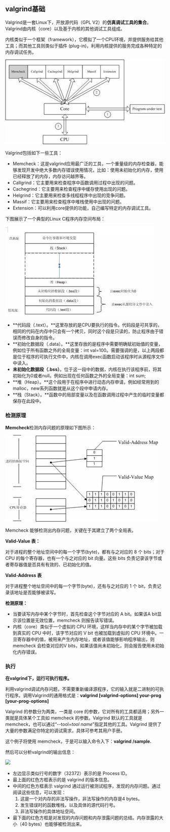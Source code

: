 

## valgrind基础

Valgrind是一套Linux下，开放源代码（GPL
V2）的**仿真调试工具的集合**。Valgrind由内核（core）以及基于内核的其他调试工具组成。

内核类似于一个框架（framework），它模拟了一个CPU环境，并提供服务给其他工具；而其他工具则类似于插件 (plug-in)，利用内核提供的服务完成各种特定的内存调试任务。

![img](image/1783214-cef417fe58980365.webp)

Valgrind包括如下一些工具：

- Memcheck：这是valgrind应用最广泛的工具，一个重量级的内存检查器，能够发现开发中绝大多数内存错误使用情况，比如：使用未初始化的内存，使用已经释放了的内存，内存访问越界等。
- Callgrind：它主要用来检查程序中函数调用过程中出现的问题。
- Cachegrind：它主要用来检查程序中缓存使用出现的问题。
- Helgrind：它主要用来检查多线程程序中出现的竞争问题。
- Massif：它主要用来检查程序中堆栈使用中出现的问题。
- Extension：可以利用core提供的功能，自己编写特定的内存调试工具。



下图展示了一个典型的Linux C程序内存空间布局：

![1579488559815](image/1579488559815.png)

- **代码段（.text）。**这里存放的是CPU要执行的指令。代码段是可共享的，相同的代码在内存中只会有一个拷贝，同时这个段是只读的，防止程序由于错误而修改自身的指令。
- **初始化数据段（.data）。**这里存放的是程序中需要明确赋初始值的变量，例如位于所有函数之外的全局变量：int val=100。需要强调的是，以上两段都是位于程序的可执行文件中，内核在调用exec函数启动该程序时从源程序文件中读入。
- **未初始化数据段（.bss）**。位于这一段中的数据，内核在执行该程序前，将其初始化为0或者null。例如出现在任何函数之外的全局变量：int sum;
- **堆（Heap）。**这个段用于在程序中进行动态内存申请，例如经常用到的malloc，new系列函数就是从这个段中申请内存。
- **栈（Stack）。**函数中的局部变量以及在函数调用过程中产生的临时变量都保存在此段中。



### 检测原理

**Memcheck**检测内存问题的原理如下图所示：

![](image/image003.jpg)

Memcheck 能够检测出内存问题，关键在于其建立了两个全局表。

**Valid-Value 表：**

对于进程的整个地址空间中的每一个字节(byte)，都有与之对应的 8 个 bits；对于 CPU 的每个寄存器，也有一个与之对应的 bit 向量。这些 bits 负责记录该字节或者寄存器值是否具有有效的、已初始化的值。

**Valid-Address 表**

对于进程整个地址空间中的每一个字节(byte)，还有与之对应的 1 个 bit，负责记录该地址是否能够被读写。

**检测原理：**

- 当要读写内存中某个字节时，首先检查这个字节对应的 A bit。如果该A bit显示该位置是无效位置，memcheck 则报告读写错误。
- 内核（core）类似于一个虚拟的 CPU 环境，这样当内存中的某个字节被加载到真实的 CPU 中时，该字节对应的 V bit 也被加载到虚拟的 CPU 环境中。一旦寄存器中的值，被用来产生内存地址，或者该值能够影响程序输出，则 memcheck 会检查对应的V bits，如果该值尚未初始化，则会报告使用未初始化内存错误。



### 执行

**在valgrind下，运行可执行程序。**

利用valgrind调试内存问题，不需要重新编译源程序，它的输入就是二进制的可执行程序。调用Valgrind的通用格式是：**valgrind [valgrind-options] your-prog [your-prog-options]**

Valgrind 的参数分为两类，一类是 core 的参数，它对所有的工具都适用；另外一类就是具体某个工具如 memcheck 的参数。Valgrind 默认的工具就是 memcheck，也可以通过“--tool=*tool name*”指定其他的工具。Valgrind 提供了大量的参数满足你特定的调试需求，具体可参考其用户手册。

这个例子将使用 memcheck，于是可以输入命令入下：**valgrind <Path>/sample.**



然后可以分析valgrind的输出信息：



![](http://www.ibm.com/developerworks/cn/linux/l-cn-valgrind/images/image005.jpg)

- 左边显示类似行号的数字（32372）表示的是 Process ID。
- 最上面的红色方框表示的是 valgrind 的版本信息。
- 中间的红色方框表示 valgrind 通过运行被测试程序，发现的内存问题。通过阅读这些信息，可以发现：
  1. 这是一个对内存的非法写操作，非法写操作的内存是4 bytes。
  2. 发生错误时的函数堆栈，以及具体的源代码行号。
  3. 非法写操作的具体地址空间。
- 最下面的红色方框是对发现的内存问题和内存泄露问题的总结。内存泄露的大小（40 bytes）也能够被检测出来。